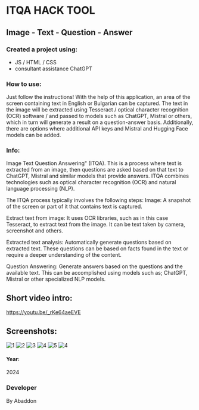 # ITQA HACK TOOL
## Image - Text - Question - Answer

### Created a project using:
+ JS / HTML / CSS
+ consultant assistance ChatGPT

### How to use:
Just follow the instructions!
With the help of this application, an area of ​​the screen containing text in English or Bulgarian can be captured. The text in the image will be extracted using Tesseract / optical character recognition (OCR) software / and passed to models such as ChatGPT, Mistral or others, which in turn will generate a result on a question-answer basis.
Additionally, there are options where additional API keys and Mistral and Hugging Face models can be added.

### Info:
Image Text Question Answering" (ITQA). This is a process where text is extracted from an image, then questions are asked based on that text to ChatGPT, Mistral and similar models that provide answers. ITQA combines technologies such as optical character recognition (OCR) and natural language processing (NLP).

The ITQA process typically involves the following steps:
Image:
A snapshot of the screen or part of it that contains text is captured.

Extract text from image:
It uses OCR libraries, such as in this case Tesseract, to extract text from the image. It can be text taken by camera, screenshot and others.

Extracted text analysis:
Automatically generate questions based on extracted text. These questions can be based on facts found in the text or require a deeper understanding of the content.

Question Answering:
Generate answers based on the questions and the available text.
This can be accomplished using models such as; ChatGPT, Mistral or other specialized NLP models.


## Short video intro:
https://youtu.be/_rKe64aeEVE

## Screenshots:
![1](https://github.com/user-attachments/assets/af3dff7b-5ec3-4eef-b9fc-9023818676c7)
![2](https://github.com/user-attachments/assets/83de25bd-c238-4477-a3f7-4e6a1df6fc25)
![3](https://github.com/user-attachments/assets/56980aac-80f3-45cc-ac69-ccaeba5e3fcf)
![4](https://github.com/user-attachments/assets/0d16a6c3-f258-4aa9-85d3-d978f0b3b4ae)
![5](https://github.com/user-attachments/assets/cc96bf02-1d62-44d8-a252-9596d0ae98b3)
![4](https://github.com/user-attachments/assets/e4b1ac2d-52cc-4089-b628-6479fe2ab87e)


#### Year:
2024

### Developer
By Abaddon















